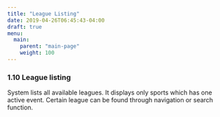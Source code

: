 ```yaml
---
title: "League Listing"
date: 2019-04-26T06:45:43-04:00
draft: true
menu:
  main:
    parent: "main-page"
    weight: 100
---
```


### 1.10 League listing

System lists all available leagues. It displays only sports which has one active event. Certain league can be found through navigation or search function.
